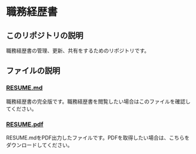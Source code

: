 # 職務経歴書

## このリポジトリの説明
職務経歴書の管理、更新、共有をするためのリポジトリです。  

## ファイルの説明
### [RESUME.md](docs/RESUME.md)
職務経歴書の完全版です。職務経歴書を閲覧したい場合はこのファイルを確認してください。  

### [RESUME.pdf](pdfs/RESUME.pdf)
RESUME.mdをPDF出力したファイルです。PDFを取得したい場合は、こちらをダウンロードしてください。